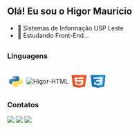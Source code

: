 ## Olá! Eu sou o Higor Mauricio

- 📖 Sistemas de Informação USP Leste
- 🌱 Estudando Front-End...
##
### Linguagens 
<div style="display: inline_block"><br>
    <img align="center" alt="Higor-Python" height="30" width="40" src="https://raw.githubusercontent.com/devicons/devicon/master/icons/python/python-original.svg">
  <img src="https://cdn.jsdelivr.net/gh/devicons/devicon@latest/icons/mysql/mysql-original.svg" align="center" alt="Higor-HTML" height="30" width="40">
  <img align="center" alt="Higor-HTML" height="30" width="40" src="https://raw.githubusercontent.com/devicons/devicon/master/icons/html5/html5-original.svg">
  <img align="center" alt="Higor-CSS" height="30" width="40" src="https://raw.githubusercontent.com/devicons/devicon/master/icons/css3/css3-original.svg">
</div>

##

### Contatos
<div> 
   <a href="https://www.linkedin.com/in/higormauricio/" target="_blank"><img src="https://img.shields.io/badge/-LinkedIn-%230077B5?style=for-the-badge&logo=linkedin&logoColor=white" target="_blank"></a>
  <a href = "mailto:higormauriciosilva@gmail.com"><img src="https://img.shields.io/badge/Gmail-D14836?style=for-the-badge&logo=gmail&logoColor=white" target="_blank"></a> 
  <a href="https://instagram.com/higor_mauricioo" target="_blank"><img src="https://img.shields.io/badge/-Instagram-%23E4405F?style=for-the-badge&logo=instagram&logoColor=white" target="_blank"></a>
  
</div>

